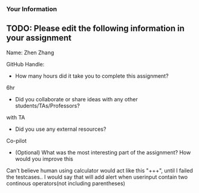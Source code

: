 ### Your Information

## TODO: Please edit the following information in your assignment

Name: Zhen Zhang

GitHub Handle:

- How many hours did it take you to complete this assignment?

6hr

- Did you collaborate or share ideas with any other students/TAs/Professors?

with TA

- Did you use any external resources?

Co-pilot


- (Optional) What was the most interesting part of the assignment? How would you improve this

Can't believe human using calculator would act like this "+++", until I failed the testcases..
I would say that will add alert when userinput contain two continous operators(not including parentheses)